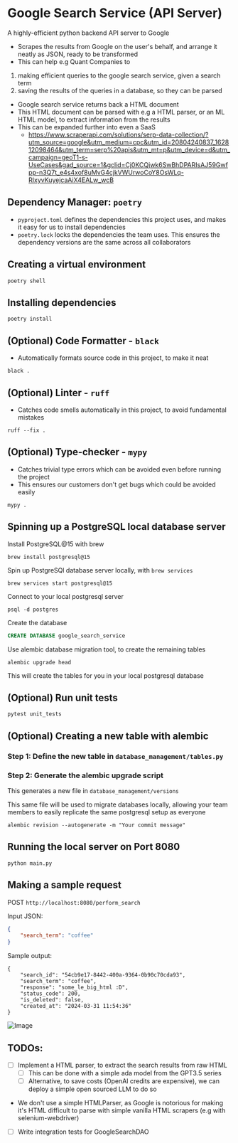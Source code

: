 # Google Search Service (API Server)

A highly-efficient python backend API server to Google
- Scrapes the results from Google on the user's behalf, and arrange it neatly as JSON, ready to be transformed
- This can help e.g Quant Companies to

1. making efficient queries to the google search service, given a search term
2. saving the results of the queries in a database, so they can be parsed
- Google search service returns back a HTML document
- This HTML document can be parsed with e.g a HTML parser, or an ML HTML model, to extract information from the results
- This can be expanded further into even a SaaS
  - https://www.scraperapi.com/solutions/serp-data-collection/?utm_source=google&utm_medium=cpc&utm_id=20804240837_162812098464&utm_term=serp%20apis&utm_mt=p&utm_device=d&utm_campaign=geoT1-s-UseCases&gad_source=1&gclid=Cj0KCQjwk6SwBhDPARIsAJ59Gwfpp-n3Q7t_e4s4xof8uMvG4cjkVWUrwoCoY8OsWLq-RlxyvKuyejcaAiX4EALw_wcB

## Dependency Manager: `poetry`
- `pyproject.toml` defines the dependencies this project uses, and makes it easy for us to install dependencies
- `poetry.lock` locks the dependencies the team uses. This ensures the dependency versions are the same across all collaborators

## Creating a virtual environment

```commandline
poetry shell
```

## Installing dependencies

```commandline
poetry install
```

## (Optional) Code Formatter - `black`
- Automatically formats source code in this project, to make it neat

```commandline
black .
```

## (Optional) Linter - `ruff`
- Catches code smells automatically in this project, to avoid fundamental mistakes

```commandline
ruff --fix .
```

## (Optional) Type-checker - `mypy`
- Catches trivial type errors which can be avoided even before running the project
- This ensures our customers don't get bugs which could be avoided easily

```commandline
mypy .
```

## Spinning up a PostgreSQL local database server

Install PostgreSQL@15 with brew

```commandline
brew install postgresql@15
```

Spin up PostgreSQl database server locally, with `brew services`

```commandline
brew services start postgresql@15
```

Connect to your local postgresql server

```
psql -d postgres
```

Create the database

```sql
CREATE DATABASE google_search_service
```

Use alembic database migration tool, to create the remaining tables

```commandline
alembic upgrade head
```

This will create the tables for you in your local postgresql database

## (Optional) Run unit tests

```commandline
pytest unit_tests
```

## (Optional) Creating a new table with alembic

### Step 1: Define the new table in `database_management/tables.py`

### Step 2: Generate the alembic upgrade script

This generates a new file in `database_management/versions`

This same file will be used to migrate databases locally, allowing your team members to easily replicate the same postgresql setup as everyone

```commandline
alembic revision --autogenerate -m "Your commit message"
```

## Running the local server on Port 8080

```commandline
python main.py
```

## Making a sample request

POST `http://localhost:8080/perform_search`

Input JSON:

```json
{
	"search_term": "coffee"
}
```

Sample output:

```commandline
{
	"search_id": "54cb9e17-8442-400a-9364-0b90c70cda93",
	"search_term": "coffee",
	"response": "some_le_big_html :D",
	"status_code": 200,
	"is_deleted": false,
	"created_at": "2024-03-31 11:54:36"
}
```

![Image](./images/sample_result.png)

## TODOs:
- [ ] Implement a HTML parser, to extract the search results from raw HTML
  - [ ] This can be done with a simple ada model from the GPT3.5 series
  - [ ] Alternative, to save costs (OpenAI credits are expensive), we can deploy a simple open sourced LLM to do so
- We don't use a simple HTMLParser, as Google is notorious for making it's HTML difficult to parse with simple vanilla HTML scrapers (e.g with selenium-webdriver)
- [ ] Write integration tests for GoogleSearchDAO